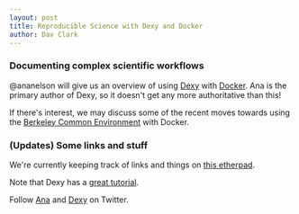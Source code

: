 ```yaml
---
layout: post
title: Reproducible Science with Dexy and Docker
author: Dav Clark
---
```

### Documenting complex scientific workflows

@ananelson will give us an overview of using [Dexy](http://dexy.it) with
[Docker](http://docker.io). Ana is the primary author of Dexy, so it doesn't get
any more authoritative than this!

If there's interest, we may discuss some of the recent moves towards using the
[Berkeley Common Environment](http://collaboratool.berkeley.edu/using-bce.html)
with Docker.

### (Updates) Some links and stuff

We're currently keeping track of links and things on [this etherpad](https://etherpad.mozilla.org/pywork-dexy-docker).

Note that Dexy has a [great tutorial](http://dexy.it/docs/getting-started.html).

Follow [Ana](https://twitter.com/ananelson) and [Dexy](https://twitter.com/dexyit)
on Twitter.
